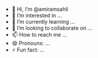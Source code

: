 - 👋 Hi, I’m @amiramsahli
- 👀 I’m interested in ...
- 🌱 I’m currently learning ...
- 💞️ I’m looking to collaborate on ...
- 📫 How to reach me ...
- 😄 Pronouns: ...
- ⚡ Fun fact: ...

<!---
amiramsahli/amiramsahli is a ✨ special ✨ repository because its `README.md` (this file) appears on your GitHub profile.
You can click the Preview link to take a look at your changes.
--->
